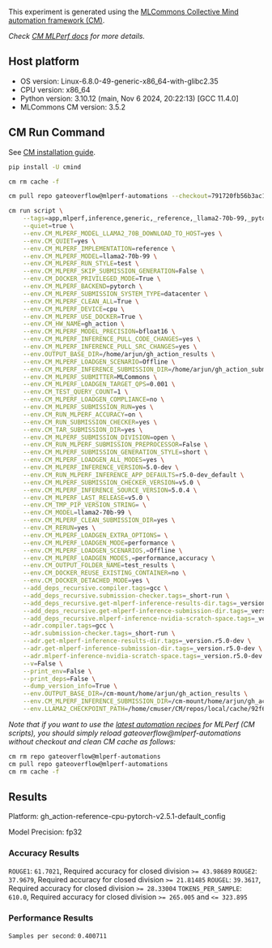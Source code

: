 This experiment is generated using the [MLCommons Collective Mind automation framework (CM)](https://github.com/mlcommons/cm4mlops).

*Check [CM MLPerf docs](https://docs.mlcommons.org/inference) for more details.*

## Host platform

* OS version: Linux-6.8.0-49-generic-x86_64-with-glibc2.35
* CPU version: x86_64
* Python version: 3.10.12 (main, Nov  6 2024, 20:22:13) [GCC 11.4.0]
* MLCommons CM version: 3.5.2

## CM Run Command

See [CM installation guide](https://docs.mlcommons.org/inference/install/).

```bash
pip install -U cmind

cm rm cache -f

cm pull repo gateoverflow@mlperf-automations --checkout=791720fb56b3ac12db456083e8432c67c070bfc3

cm run script \
	--tags=app,mlperf,inference,generic,_reference,_llama2-70b-99,_pytorch,_cpu,_test,_r5.0-dev_default,_bfloat16,_offline \
	--quiet=true \
	--env.CM_MLPERF_MODEL_LLAMA2_70B_DOWNLOAD_TO_HOST=yes \
	--env.CM_QUIET=yes \
	--env.CM_MLPERF_IMPLEMENTATION=reference \
	--env.CM_MLPERF_MODEL=llama2-70b-99 \
	--env.CM_MLPERF_RUN_STYLE=test \
	--env.CM_MLPERF_SKIP_SUBMISSION_GENERATION=False \
	--env.CM_DOCKER_PRIVILEGED_MODE=True \
	--env.CM_MLPERF_BACKEND=pytorch \
	--env.CM_MLPERF_SUBMISSION_SYSTEM_TYPE=datacenter \
	--env.CM_MLPERF_CLEAN_ALL=True \
	--env.CM_MLPERF_DEVICE=cpu \
	--env.CM_MLPERF_USE_DOCKER=True \
	--env.CM_HW_NAME=gh_action \
	--env.CM_MLPERF_MODEL_PRECISION=bfloat16 \
	--env.CM_MLPERF_INFERENCE_PULL_CODE_CHANGES=yes \
	--env.CM_MLPERF_INFERENCE_PULL_SRC_CHANGES=yes \
	--env.OUTPUT_BASE_DIR=/home/arjun/gh_action_results \
	--env.CM_MLPERF_LOADGEN_SCENARIO=Offline \
	--env.CM_MLPERF_INFERENCE_SUBMISSION_DIR=/home/arjun/gh_action_submissions \
	--env.CM_MLPERF_SUBMITTER=MLCommons \
	--env.CM_MLPERF_LOADGEN_TARGET_QPS=0.001 \
	--env.CM_TEST_QUERY_COUNT=1 \
	--env.CM_MLPERF_LOADGEN_COMPLIANCE=no \
	--env.CM_MLPERF_SUBMISSION_RUN=yes \
	--env.CM_RUN_MLPERF_ACCURACY=on \
	--env.CM_RUN_SUBMISSION_CHECKER=yes \
	--env.CM_TAR_SUBMISSION_DIR=yes \
	--env.CM_MLPERF_SUBMISSION_DIVISION=open \
	--env.CM_RUN_MLPERF_SUBMISSION_PREPROCESSOR=False \
	--env.CM_MLPERF_SUBMISSION_GENERATION_STYLE=short \
	--env.CM_MLPERF_LOADGEN_ALL_MODES=yes \
	--env.CM_MLPERF_INFERENCE_VERSION=5.0-dev \
	--env.CM_RUN_MLPERF_INFERENCE_APP_DEFAULTS=r5.0-dev_default \
	--env.CM_MLPERF_SUBMISSION_CHECKER_VERSION=v5.0 \
	--env.CM_MLPERF_INFERENCE_SOURCE_VERSION=5.0.4 \
	--env.CM_MLPERF_LAST_RELEASE=v5.0 \
	--env.CM_TMP_PIP_VERSION_STRING= \
	--env.CM_MODEL=llama2-70b-99 \
	--env.CM_MLPERF_CLEAN_SUBMISSION_DIR=yes \
	--env.CM_RERUN=yes \
	--env.CM_MLPERF_LOADGEN_EXTRA_OPTIONS= \
	--env.CM_MLPERF_LOADGEN_MODE=performance \
	--env.CM_MLPERF_LOADGEN_SCENARIOS,=Offline \
	--env.CM_MLPERF_LOADGEN_MODES,=performance,accuracy \
	--env.CM_OUTPUT_FOLDER_NAME=test_results \
	--env.CM_DOCKER_REUSE_EXISTING_CONTAINER=no \
	--env.CM_DOCKER_DETACHED_MODE=yes \
	--add_deps_recursive.compiler.tags=gcc \
	--add_deps_recursive.submission-checker.tags=_short-run \
	--add_deps_recursive.get-mlperf-inference-results-dir.tags=_version.r5.0-dev \
	--add_deps_recursive.get-mlperf-inference-submission-dir.tags=_version.r5.0-dev \
	--add_deps_recursive.mlperf-inference-nvidia-scratch-space.tags=_version.r5.0-dev \
	--adr.compiler.tags=gcc \
	--adr.submission-checker.tags=_short-run \
	--adr.get-mlperf-inference-results-dir.tags=_version.r5.0-dev \
	--adr.get-mlperf-inference-submission-dir.tags=_version.r5.0-dev \
	--adr.mlperf-inference-nvidia-scratch-space.tags=_version.r5.0-dev \
	--v=False \
	--print_env=False \
	--print_deps=False \
	--dump_version_info=True \
	--env.OUTPUT_BASE_DIR=/cm-mount/home/arjun/gh_action_results \
	--env.CM_MLPERF_INFERENCE_SUBMISSION_DIR=/cm-mount/home/arjun/gh_action_submissions \
	--env.LLAMA2_CHECKPOINT_PATH=/home/cmuser/CM/repos/local/cache/92f669176b2246ad/repo
```
*Note that if you want to use the [latest automation recipes](https://docs.mlcommons.org/inference) for MLPerf (CM scripts),
 you should simply reload gateoverflow@mlperf-automations without checkout and clean CM cache as follows:*

```bash
cm rm repo gateoverflow@mlperf-automations
cm pull repo gateoverflow@mlperf-automations
cm rm cache -f

```

## Results

Platform: gh_action-reference-cpu-pytorch-v2.5.1-default_config

Model Precision: fp32

### Accuracy Results 
`ROUGE1`: `61.7021`, Required accuracy for closed division `>= 43.98689`
`ROUGE2`: `37.9679`, Required accuracy for closed division `>= 21.81485`
`ROUGEL`: `39.3617`, Required accuracy for closed division `>= 28.33004`
`TOKENS_PER_SAMPLE`: `610.0`, Required accuracy for closed division `>= 265.005` and `<= 323.895`

### Performance Results 
`Samples per second`: `0.400711`
